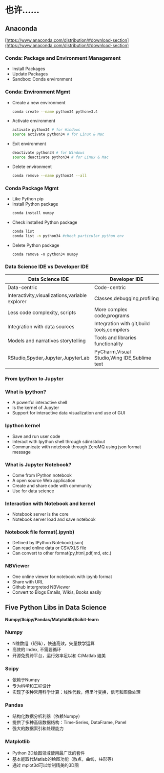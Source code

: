 # 也许……

## Anaconda
[https://www.anaconda.com/distribution/#download-section](https://www.anaconda.com/distribution/#download-section)

### Conda: Package and Environment Management
* Install Packages
* Update Packages
* Sandbox: Conda environment

### Conda: Environment Mgmt
* Create a new environment
  ```sh
  conda create --name python34 python=3.4
  ```
* Activate environment
  ```sh
  activate python34 # for Windows
  source activate python34 # for Linux & Mac
  ```
* Exit environment
  ```sh
  deactivate python34 # for Windows
  source deactivate python34 # for Linux & Mac
  ```
* Delete environment
  ```sh
  conda remove --name python34 --all
  ```

### Conda Package Mgmt
* Like Python pip
* Install Python package
  ```sh
  conda install numpy
  ```
* Check installed Python package
  ```sh
  conda list
  conda list -n python34 #check particular python env
  ```
* Delete Python package
  ```
  conda remove -n python34 numpy
  ```

### Data Science IDE vs Developer IDE
Data Science IDE | Developer IDE
-|-
Data-centric|Code-centric
Interactivity,visualizations,variable explorer|Classes,debugging,profiling
Less code complexity, scripts|More complex code,programs
Integration with data sources|Integration with git,build tools,compilers
Models and narratives storytelling|Tools and libraries functionality
RStudio,Spyder,Jupyter,JupyterLab|PyCharm,Visual Studio,Wing IDE,Sublime text

### From Ipython to Jupyter

### What is Ipython?
* A powerful interactive shell
* Is the kernel of Jupyter
* Support for interactive data visualization and use of GUI

### Ipython kernel
* Save and run user code
* Interact with Ipython shell through sdin/stdout
* Communicate with notebook through ZeroMQ using json format message

### What is Jupyter Notebook?
* Come from IPython notebook
* A open source Web application
* Create and share code with community
* Use for data science

### Interaction with Notebook and kernel
* Notebook server is the core
* Notebook server load and save notebook

### Notebook file format(.ipynb)
* Defined by IPython Notebook(json)
* Can read online data or CSV/XLS file
* Can convert to other format(py,html,pdf,md, etc.)

### NBViewer
* One online viewer for notebook with ipynb format
* Share with URL
* Github intergreted NBViewer
* Convert to Blogs Emails, Wikis, Books easily

## Five Python Libs in Data Science

**Numpy/Scipy/Pandas/Matplotlib/Scikit-learn**

### Numpy
* N维数组（矩阵），快速高效，矢量数学运算
* 高效的 Index, 不需要循环
* 开源免费跨平台，运行效率足以和 C/Matlab 媲美

### Scipy
* 依赖于Numpy
* 专为科学和工程设计
* 实现了多种常用科学计算：线性代数，傅里叶变换，信号和图像处理

### Pandas
* 结构化数据分析利器（依赖Numpy）
* 提供了多种高级数据结构：Time-Series, DataFrame, Panel
* 强大的数据索引和处理能力

### Matplotlib
* Python 2D绘图领域使用最广泛的套件
* 基本能取代Matlab的绘图功能（散点，曲线，柱形等）
* 通过 mplot3d可以绘制精美的3D图